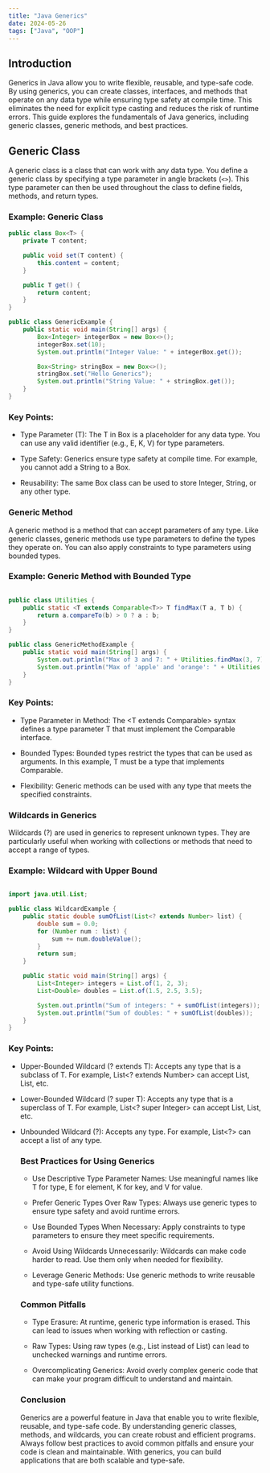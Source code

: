 ```yaml
---
title: "Java Generics"
date: 2024-05-26
tags: ["Java", "OOP"]
---
```


## Introduction

Generics in Java allow you to write flexible, reusable, and type-safe code. By using generics, you can create classes, interfaces, and methods that operate on any data type while ensuring type safety at compile time. This eliminates the need for explicit type casting and reduces the risk of runtime errors. This guide explores the fundamentals of Java generics, including generic classes, generic methods, and best practices.

## Generic Class

A generic class is a class that can work with any data type. You define a generic class by specifying a type parameter in angle brackets (`<>`). This type parameter can then be used throughout the class to define fields, methods, and return types.

### Example: Generic Class

```java
public class Box<T> {
    private T content;

    public void set(T content) {
        this.content = content;
    }

    public T get() {
        return content;
    }
}

public class GenericExample {
    public static void main(String[] args) {
        Box<Integer> integerBox = new Box<>();
        integerBox.set(10);
        System.out.println("Integer Value: " + integerBox.get());

        Box<String> stringBox = new Box<>();
        stringBox.set("Hello Generics");
        System.out.println("String Value: " + stringBox.get());
    }
}

```

### Key Points:

- Type Parameter (T): The T in Box<T> is a placeholder for any data type. You can use any valid identifier (e.g., E, K, V) for type parameters.

- Type Safety: Generics ensure type safety at compile time. For example, you cannot add a String to a Box<Integer>.

- Reusability: The same Box class can be used to store Integer, String, or any other type.

### Generic Method

A generic method is a method that can accept parameters of any type. Like generic classes, generic methods use type parameters to define the types they operate on. You can also apply constraints to type parameters using bounded types.

### Example: Generic Method with Bounded Type

```java

public class Utilities {
    public static <T extends Comparable<T>> T findMax(T a, T b) {
        return a.compareTo(b) > 0 ? a : b;
    }
}

public class GenericMethodExample {
    public static void main(String[] args) {
        System.out.println("Max of 3 and 7: " + Utilities.findMax(3, 7));
        System.out.println("Max of 'apple' and 'orange': " + Utilities.findMax("apple", "orange"));
    }
}

```

### Key Points:

- Type Parameter in Method: The <T extends Comparable<T>> syntax defines a type parameter T that must implement the Comparable interface.

- Bounded Types: Bounded types restrict the types that can be used as arguments. In this example, T must be a type that implements Comparable.

- Flexibility: Generic methods can be used with any type that meets the specified constraints.

### Wildcards in Generics

Wildcards (?) are used in generics to represent unknown types. They are particularly useful when working with collections or methods that need to accept a range of types.

### Example: Wildcard with Upper Bound

```java

import java.util.List;

public class WildcardExample {
    public static double sumOfList(List<? extends Number> list) {
        double sum = 0.0;
        for (Number num : list) {
            sum += num.doubleValue();
        }
        return sum;
    }

    public static void main(String[] args) {
        List<Integer> integers = List.of(1, 2, 3);
        List<Double> doubles = List.of(1.5, 2.5, 3.5);

        System.out.println("Sum of integers: " + sumOfList(integers));
        System.out.println("Sum of doubles: " + sumOfList(doubles));
    }
}
```

### Key Points:

- Upper-Bounded Wildcard (? extends T): Accepts any type that is a subclass of T. For example, List<? extends Number> can accept List<Integer>, List<Double>, etc.

- Lower-Bounded Wildcard (? super T): Accepts any type that is a superclass of T. For example, List<? super Integer> can accept List<Number>, List<Object>, etc.

- Unbounded Wildcard (?): Accepts any type. For example, List<?> can accept a list of any type.

### Best Practices for Using Generics

- Use Descriptive Type Parameter Names: Use meaningful names like T for type, E for element, K for key, and V for value.

- Prefer Generic Types Over Raw Types: Always use generic types to ensure type safety and avoid runtime errors.

- Use Bounded Types When Necessary: Apply constraints to type parameters to ensure they meet specific requirements.

- Avoid Using Wildcards Unnecessarily: Wildcards can make code harder to read. Use them only when needed for flexibility.

- Leverage Generic Methods: Use generic methods to write reusable and type-safe utility functions.

### Common Pitfalls

- Type Erasure: At runtime, generic type information is erased. This can lead to issues when working with reflection or casting.

- Raw Types: Using raw types (e.g., List instead of List<String>) can lead to unchecked warnings and runtime errors.

- Overcomplicating Generics: Avoid overly complex generic code that can make your program difficult to understand and maintain.

### Conclusion

Generics are a powerful feature in Java that enable you to write flexible, reusable, and type-safe code. By understanding generic classes, methods, and wildcards, you can create robust and efficient programs. Always follow best practices to avoid common pitfalls and ensure your code is clean and maintainable. With generics, you can build applications that are both scalable and type-safe.
